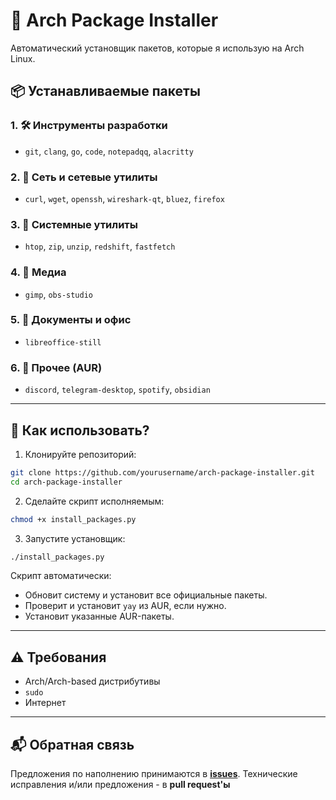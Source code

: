 # 🔧 Arch Package Installer
Автоматический установщик пакетов, которые я использую на Arch Linux.

## 📦 Устанавливаемые пакеты

### 1. 🛠 Инструменты разработки

- `git`, `clang`, `go`, `code`, `notepadqq`, `alacritty`
### 2. 📡 Сеть и сетевые утилиты

- `curl`, `wget`, `openssh`, `wireshark-qt`, `bluez`, `firefox`
### 3. 🧰 Системные утилиты

- `htop`, `zip`, `unzip`, `redshift`, `fastfetch`
### 4. 🎨 Медиа

- `gimp`, `obs-studio`
### 5. 📎 Документы и офис

- `libreoffice-still`
### 6. 💬 Прочее (AUR)

- `discord`, `telegram-desktop`, `spotify`, `obsidian`

---
## 🚀 Как использовать?

1. Клонируйте репозиторий:
```bash
git clone https://github.com/yourusername/arch-package-installer.git
cd arch-package-installer
```

2. Сделайте скрипт исполняемым:
```bash
chmod +x install_packages.py
```

3. Запустите установщик:
```bash
./install_packages.py
```

Скрипт автоматически:
- Обновит систему и установит все официальные пакеты.
- Проверит и установит `yay` из AUR, если нужно.
- Установит указанные AUR-пакеты.

---
## ⚠️ Требования
- Arch/Arch-based дистрибутивы
- `sudo`
- Интернет
---
## 📬 Обратная связь
Предложения по наполнению принимаются в [**issues**](https://github.com/yourusername/arch-package-installer/issues).
Технические исправления и/или предложения - в **pull request'ы**